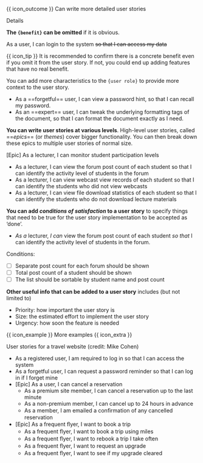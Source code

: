 <span id="prereqs"></span>

<span id="outcomes">{{ icon_outcome }} Can write more detailed user stories</span>

<span id="title">Details</span>

<div id="body">

**The `{benefit}` can be omitted** if it is obvious.

<tip-box>

As a user, I can login to the system ~~so that I can access my data~~

</tip-box>

{{ icon_tip }} It is recommended to confirm there is a concrete benefit even if you omit it from the user story. If not, you could end up adding features that have no real benefit.

You can add more characteristics to the `{user role}` to provide more context to the user story.

<tip-box>

* As a ==forgetful== user, I can view a password hint, so that I can recall my password.
* As an ==expert== user, I can tweak the underlying formatting tags of the document, so that I can format the document exactly as I need.

</tip-box>

**You can write user stories at various levels**. High-level user stories, called ==_epics_== (or _themes_) cover bigger functionality. You can then break down these epics to multiple user stories of normal size.

<tip-box>

[Epic] As a lecturer, I can monitor student participation levels
  * As a lecturer, I can view the forum post count of each student
    so that I can identify the activity level of students in the forum
  * As a lecturer, I can view webcast view records of each student
    so that I can identify the students who did not view webcasts
  * As a lecturer, I can view file download statistics of each student
    so that I can identify the students who do not download lecture materials

</tip-box>

**You can add _conditions of satisfaction_ to a user story** to specify things that need to be true for the user story implementation to be accepted as ‘done’.

<tip-box>

* _As a_ lecturer, _I can_ view the forum post count of each student _so that_ I can identify the activity level of students in the forum.
  
Conditions:

- [ ] Separate post count for each forum should be shown
- [ ] Total post count of a student should be shown
- [ ] The list should be sortable by student name and post count

</tip-box>

**Other useful info that can be added to a user story** includes (but not limited to)

* Priority: how important the user story is
* Size: the estimated effort to implement the user story
* Urgency: how soon the feature is needed

<span class="non-printable">
<panel minimized >
<span slot="header" class="card-title">{{ icon_example }} More examples {{ icon_extra }}</md></span>

User stories for a travel website (credit: Mike Cohen)

<tip-box>

* As a registered user, I am required to log in so that I can access the system
* As a forgetful user, I can request a password reminder so that I can log in if I forget mine
* [Epic] As a user, I can cancel a reservation
  * As a premium site member, I can cancel a reservation up to the last minute
  * As a non-premium member, I can cancel up to 24 hours in advance
  * As a member, I am emailed a conﬁrmation of any cancelled reservation
* [Epic] As a frequent ﬂyer, I want to book a trip
  * As a frequent ﬂyer, I want to book a trip using miles
  * As a frequent ﬂyer, I want to rebook a trip I take often
  * As a frequent ﬂyer, I want to request an upgrade
  * As a frequent ﬂyer, I want to see if my upgrade cleared

</tip-box>

</panel>
</span>

</div>

<div id="extras">

<include src="exercises.md" />

</div>